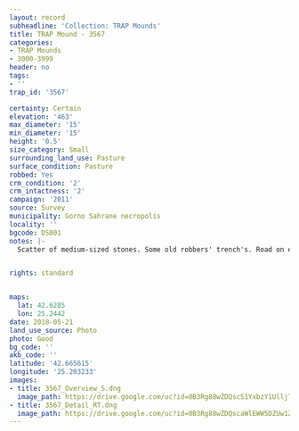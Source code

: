 ```yaml
---
layout: record
subheadline: 'Collection: TRAP Mounds'
title: TRAP Mound - 3567
categories:
- TRAP Mounds
- 3000-3999
header: no
tags:
- ''
trap_id: '3567'

certainty: Certain
elevation: '463'
max_diameter: '15'
min_diameter: '15'
height: '0.5'
size_category: Small
surrounding_land_use: Pasture
surface_condition: Pasture
robbed: Yes
crm_condition: '2'
crm_intactness: '2'
campaign: '2011'
source: Survey
municipality: Gorno Sahrane necropolis
locality: ''
bgcode: DS001
notes: |-
  Scatter of medium-sized stones. Some old robbers' trench's. Road on edge of western side (but does not cut through mound however).


rights: standard


maps:
  lat: 42.6285
  lon: 25.2442
date: 2018-05-21
land_use_source: Photo
photo: Good
bg_code: ''
akb_code: ''
latitude: '42.665615'
longitude: '25.203233'
images:
- title: 3567_Overview_S.dng
  image_path: https://drive.google.com/uc?id=0B3Rg88wZDQscS1YxbzY1UlljT1E
- title: 3567_Detail_RT.dng
  image_path: https://drive.google.com/uc?id=0B3Rg88wZDQscaWlEWW5DZUw1ZVk
---
```

